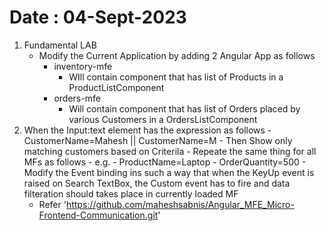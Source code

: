 # Date : 04-Sept-2023

1. Fundamental LAB
    - Modify the Current Application by adding 2 Angular App as follows
        - inventory-mfe
            - WIll contain component that has list of Products in a ProductListComponent
        - orders-mfe
            - Will contain component that has list of Orders placed by various Customers in a OrdersListComponent    
2. When the Input:text element has the expression as follows
        - CustomerName=Mahesh || CustomerName=M
               - Then Show only matching customers based on Criterila
       - Repeate the same thing for all MFs as follows
           - e.g.
                   - ProductName=Laptop
                   - OrderQuantity=500
        - Modify the Event binding ins such a way that when the KeyUp event is raised on Search TextBox, the Custom event has to fire and data filteration should takes place in currently loaded MF
   - Refer 'https://github.com/maheshsabnis/Angular_MFE_Micro-Frontend-Communication.git'
